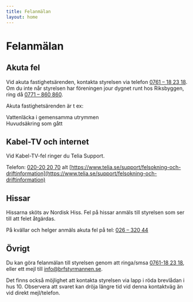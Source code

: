 ```yaml
---
title: Felanmälan
layout: home
---
```


# Felanmälan

## Akuta fel

Vid akuta fastighetsärenden, kontakta styrelsen via telefon [0761 – 18 23 18](tel:0761–182318). Om du inte når styrelsen har föreningen jour dygnet runt hos Riksbyggen, ring då [0771 – 860 860](tel:0771–860860).

Akuta fastighetsärenden är t ex:  

Vattenläcka i gemensamma utrymmen  
Huvudsäkring som gått  

## Kabel-TV och internet

Vid Kabel-TV-fel ringer du Telia Support.

Telefon: [020-20 20 70](tel:020-202070) alt [https://www.telia.se/support/felsokning-och-driftinformation](https://www.telia.se/support/felsokning-och-driftinformation)

## Hissar

Hissarna sköts av Nordisk Hiss. Fel på hissar anmäls till styrelsen som ser till att felet åtgärdas.

På kvällar och helger anmäls akuta fel på tel: [026 – 320 44](tel:026–32044)

## Övrigt

Du kan göra felanmälan till styrelsen genom att ringa/smsa [0761-18 23 18](tel:0761-182318), eller ett mejl till [info@brfstyrmannen.se](mailto:info@brfstyrmannen.se).

Det finns också möjlighet att kontakta styrelsen via lapp i röda brevlådan i hus 10. Observera att svaret kan dröja längre tid vid denna kontaktväg än vid direkt mejl/telefon.
